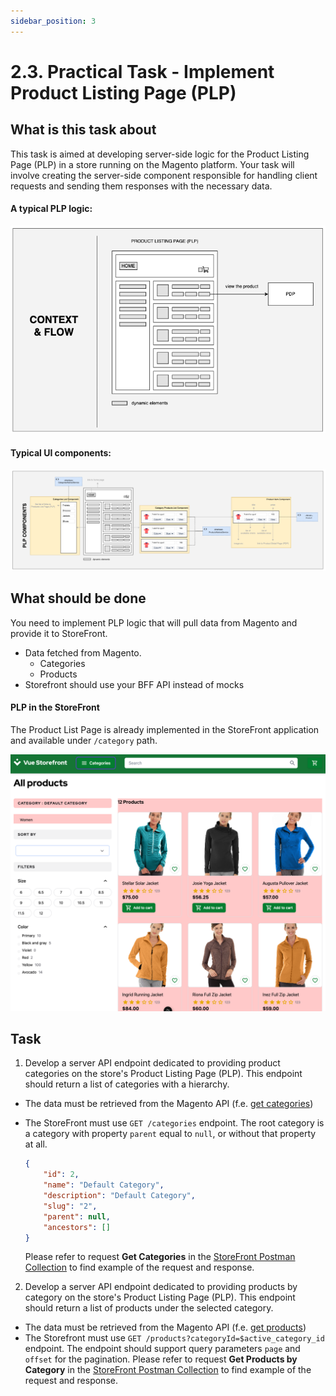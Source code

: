 ```yaml
---
sidebar_position: 3
---
```


# 2.3. Practical Task - Implement Product Listing Page (PLP)

## What is this task about

This task is aimed at developing server-side logic for the Product Listing Page (PLP) in a store running on the Magento platform. Your task will involve creating the server-side component responsible for handling client requests and sending them responses with the necessary data.

#### A typical PLP logic:

![plp-wireframe.png](assets/plp-wireframe.png)

#### Typical UI components:

![plp-components.png](assets/plp-components.png)


## What should be done

You need to implement PLP logic that will pull data from Magento and provide it to StoreFront.

- Data fetched from Magento.
  - Categories
  - Products
- Storefront should use your BFF API instead of mocks

#### PLP in the StoreFront

The Product List Page is already implemented in the StoreFront application and available under `/category` path.

![Product List Page](assets/2.4/01-category-page.png)


## Task

1. Develop a server API endpoint dedicated to providing product categories on the store's Product Listing Page (PLP). This endpoint should return a list of categories with a hierarchy.
- The data must be retrieved from the Magento API (f.e. [get categories](https://adobe-commerce.redoc.ly/2.4.7-admin/tag/categories#operation/GetV1Categories))  
- The StoreFront must use `GET /categories` endpoint. The root category is a category with property `parent` equal to `null`, or without that property at all. 

    ```json
    {
        "id": 2,
        "name": "Default Category",
        "description": "Default Category",
        "slug": "2",
        "parent": null,
        "ancestors": []
    }
    ```
    Please refer to request **Get Categories** in the [StoreFront Postman Collection](https://git.epam.com/EPAM-JS-Competency-center/camp-storefront-nuxt/-/tree/main/postman) to find example of the request and response.

2. Develop a server API endpoint dedicated to providing products by category on the store's Product Listing Page (PLP). This endpoint should return a list of products under the selected category.
- The data must be retrieved from the Magento API (f.e. [get products](https://adobe-commerce.redoc.ly/2.4.7-admin/tag/products#operation/GetV1Products))
- The Storefront must use `GET /products?categoryId=$active_category_id` endpoint. The endpoint should support query parameters `page` and `offset` for the pagination. Please refer to request **Get Products by Category** in the [StoreFront Postman Collection](https://git.epam.com/EPAM-JS-Competency-center/camp-storefront-nuxt/-/tree/main/postman) to find example of the request and response.
